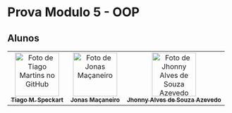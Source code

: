 # Prova Modulo 5 - OOP

## Alunos

<table>
  <tr>
    <td align="center">
      <a href="https://github.com/tiagospeckart">
        <img src="https://avatars.githubusercontent.com/u/75458110?v=4" width="100px;" alt="Foto de Tiago Martins no GitHub"/><br>
        <sub>
          <b>Tiago M. Speckart</b>
        </sub>
      </a>
    </td>
    <td align="center">
      <a href="https://github.com/jonasesoft">
        <img src="https://avatars.githubusercontent.com/u/84279041?v=4" width="100px;" alt="Foto de Jonas Maçaneiro"/><br>
        <sub>
          <b>Jonas Maçaneiro</b>
        </sub>
      </a>
    </td>
     <td align="center">
      <a href="https://github.com/NeoJhonn">
        <img src="https://avatars.githubusercontent.com/u/54655643?v=4" width="100px;" alt="Foto de Jhonny Alves de Souza Azevedo"/><br>
        <sub>
          <b>Jhonny Alves de Souza Azevedo</b>
        </sub>
      </a>
    </td>
  </tr>
</table>
